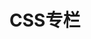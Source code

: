 <!--
 * @Description: 
 * @Date: 2024-10-09 18:05:54
 * @LastEditTime: 2024-10-09 18:08:21
-->
# CSS专栏